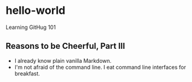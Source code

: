 # hello-world
Learning GitHug 101
## Reasons to be Cheerful, Part III
- I already know plain vanilla Markdown.
- I'm not afraid of the command line.  I eat command line interfaces for breakfast.


